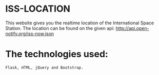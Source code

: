 # ISS-LOCATION

This website gives you the realtime location of the International Space Station.
The location can be found on the given api: 
  http://api.open-notify.org/iss-now.json
  
# The technologies used: 
	Flask, HTML, jQuery and Bootstrap.
